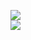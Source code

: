[![](https://img.shields.io/badge/Made%20With-Github%20Spray-lightgrey.svg?style=for-the-badge&logo=github)](https://github.com/Annihil/github-spray#26696)  
[![](https://i.imgur.com/2DrTn0Z.gif)](https://github.com/Annihil/github-spray)